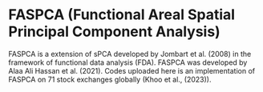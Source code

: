 # FASPCA (Functional Areal Spatial Principal Component Analysis)
FASPCA is a extension of sPCA developed by Jombart et al. (2008) in the framework of functional data analysis (FDA). 
 FASPCA was developed by Alaa Ali Hassan et al. (2021). Codes uploaded here is an implementation of FASPCA on 71 stock exchanges globally (Khoo et al., (2023)).
